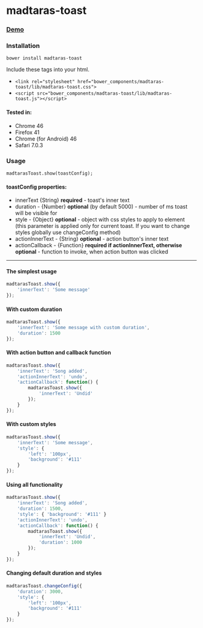 # madtaras-toast

###  [Demo](http://madtaras.github.io/madtaras-toast)

### Installation

`bower install madtaras-toast`

Include these tags into your html.
* `<link rel="stylesheet" href="bower_components/madtaras-toast/lib/madtaras-toast.css">`
* `<script src="bower_components/madtaras-toast/lib/madtaras-toast.js"></script>`

#### Tested in:
* Chrome 46
* Firefox 41
* Chrome (for Android) 46
* Safari 7.0.3

### Usage

`madtarasToast.show(toastConfig);`

#### toastConfig properties:
* innerText {String} **required** - toast's inner text
* duration - {Number} **optional** (by default 5000) - number of ms toast will be visible for
* style - {Object} **optional** - object with css styles to apply to element (this parameter is applied only for current toast. If you want to change styles globally use changeConfig method)
* actionInnerText - {String} **optional** - action button's inner text
* actionCallback - {Function} **required if actionInnerText, otherwise optional** - function to invoke, when action button was clicked

---------------
#### The simplest usage

```javascript
madtarasToast.show({
    'innerText': 'Some message'
});
```

#### With custom duration

```javascript
madtarasToast.show({
    'innerText': 'Some message with custom duration',
    'duration': 1500
});
```

#### With action button and callback function

```javascript
madtarasToast.show({
    'innerText': 'Song added',
    'actionInnerText': 'undo',
    'actionCallback': function() {
        madtarasToast.show({
            'innerText': 'Undid'
        });
    }
});
```

#### With custom styles

```javascript
madtarasToast.show({
    'innerText': 'Some message',
    'style': {
        'left': '100px',
        'background': '#111'
    }
});
```

#### Using all functionality

```javascript
madtarasToast.show({
    'innerText': 'Song added',
    'duration': 1500,
    'style': { 'background': '#111' }
    'actionInnerText': 'undo',
    'actionCallback': function() {
        madtarasToast.show({
            'innerText': 'Undid',
            'duration': 1000
        });
    }
});
```

#### Changing default duration and styles

```javascript
madtarasToast.changeConfig({
    'duration': 3000,
    'style': {
        'left': '100px',
        'background': '#111'
    }
});
```
